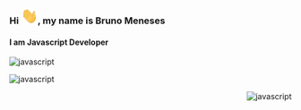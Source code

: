 <p align="left">
<h3>Hi <img src="https://raw.githubusercontent.com/KevinPatel04/KevinPatel04/master/Hi.gif" width="30px">, my name is Bruno Meneses </h3>
<h4>I am Javascript Developer</h4>
</p>
<p align="left">
<img src="https://i.ibb.co/RS6phpM/Grupo-19.png" alt="javascript" width="150"/>
</p>
<p align="left">
<img src="https://i.ibb.co/vsXpZbM/Grupo-15.png" alt="javascript"/>
</p>

<p align="right">
<img src="https://i.ibb.co/yF74YJM/Grupo-14.png" alt="javascript" width="150"/>
</p>
